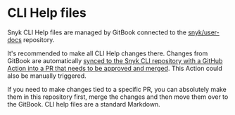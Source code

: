 # CLI Help files

Snyk CLI Help files are managed by GitBook connected to the [snyk/user-docs](https://github.com/snyk/user-docs) repository.

It's recommended to make all CLI Help changes there. Changes from GitBook are automatically [synced to the Snyk CLI repository with a GitHub Action into a PR that needs to be approved and merged](https://github.com/snyk/snyk/actions/workflows/sync-cli-help-to-user-docs.yml). This Action could also be manually triggered.

If you need to make changes tied to a specific PR, you can absolutely make them in this repository first, merge the changes and then move them over to the GitBook. CLI help files are a standard Markdown.
